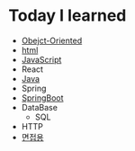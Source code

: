 # Today I learned 

- [Obejct-Oriented](./Obejct-Oriented)
- [html](./HTML/)
- [JavaScript](./JavaScript)
- React
- [Java](./Java/)
- Spring 
- [SpringBoot](./SpringBoot)
- DataBase
    - SQL
- HTTP    
- [면접용](./면접자료) 
